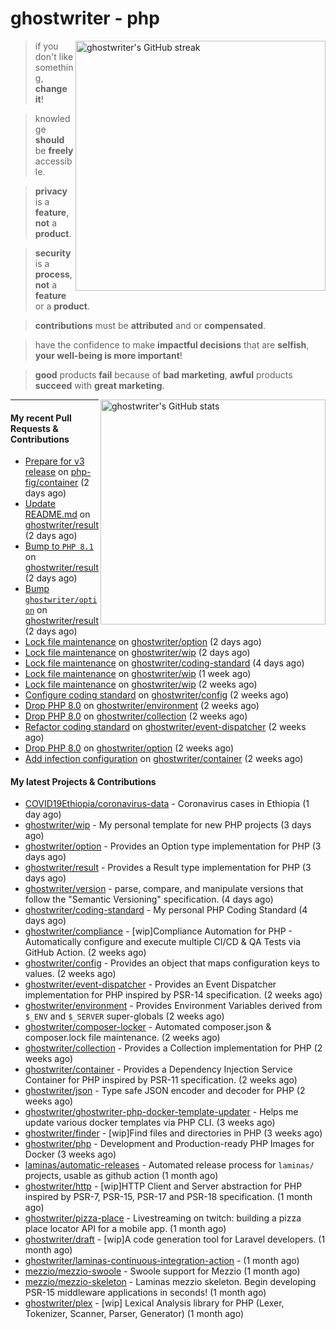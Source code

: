# ghostwriter - php

<img alt="ghostwriter's GitHub streak" width="400px" align="right" src="https://github-readme-streak-stats.herokuapp.com/?cache_seconds=1800&user=ghostwriter">

> if you don't like something, **change it**!

> knowledge **should** be **freely** accessible.

> **privacy** is a **feature**, **not** a **product**.

> **security** is a **process**, **not** a **feature** or a **product**.

> **contributions** must be **attributed** and or **compensated**.

> have the confidence to make **impactful decisions** that are **selfish**, **your well-being is more important**!

> **good** products **fail** because of **bad marketing**, **awful** products **succeed** with **great marketing**.

<img alt="ghostwriter's GitHub stats" width="360px" align="right" src="https://github-readme-stats.vercel.app/api?cache_seconds=1800&username=ghostwriter&show_icons=true&count_private=true&hide_title=true&hide_rank=true&icon_color=333">

---

#### My recent Pull Requests & Contributions

- [Prepare for v3 release](https://github.com/php-fig/container/pull/48) on [php-fig/container](https://github.com/php-fig/container) (2 days ago)
- [Update README.md](https://github.com/ghostwriter/result/pull/13) on [ghostwriter/result](https://github.com/ghostwriter/result) (2 days ago)
- [Bump to `PHP 8.1`](https://github.com/ghostwriter/result/pull/12) on [ghostwriter/result](https://github.com/ghostwriter/result) (2 days ago)
- [Bump `ghostwriter/option`](https://github.com/ghostwriter/result/pull/11) on [ghostwriter/result](https://github.com/ghostwriter/result) (2 days ago)
- [Lock file maintenance](https://github.com/ghostwriter/option/pull/26) on [ghostwriter/option](https://github.com/ghostwriter/option) (2 days ago)
- [Lock file maintenance](https://github.com/ghostwriter/wip/pull/32) on [ghostwriter/wip](https://github.com/ghostwriter/wip) (2 days ago)
- [Lock file maintenance](https://github.com/ghostwriter/coding-standard/pull/5) on [ghostwriter/coding-standard](https://github.com/ghostwriter/coding-standard) (4 days ago)
- [Lock file maintenance](https://github.com/ghostwriter/wip/pull/31) on [ghostwriter/wip](https://github.com/ghostwriter/wip) (1 week ago)
- [Lock file maintenance](https://github.com/ghostwriter/wip/pull/30) on [ghostwriter/wip](https://github.com/ghostwriter/wip) (2 weeks ago)
- [Configure coding standard](https://github.com/ghostwriter/config/pull/6) on [ghostwriter/config](https://github.com/ghostwriter/config) (2 weeks ago)
- [Drop PHP 8.0](https://github.com/ghostwriter/environment/pull/13) on [ghostwriter/environment](https://github.com/ghostwriter/environment) (2 weeks ago)
- [Drop PHP 8.0](https://github.com/ghostwriter/collection/pull/11) on [ghostwriter/collection](https://github.com/ghostwriter/collection) (2 weeks ago)
- [Refactor coding standard](https://github.com/ghostwriter/event-dispatcher/pull/15) on [ghostwriter/event-dispatcher](https://github.com/ghostwriter/event-dispatcher) (2 weeks ago)
- [Drop PHP 8.0](https://github.com/ghostwriter/option/pull/25) on [ghostwriter/option](https://github.com/ghostwriter/option) (2 weeks ago)
- [Add infection configuration](https://github.com/ghostwriter/container/pull/17) on [ghostwriter/container](https://github.com/ghostwriter/container) (2 weeks ago)

#### My latest Projects & Contributions

- [COVID19Ethiopia/coronavirus-data](https://github.com/COVID19Ethiopia/coronavirus-data) - Coronavirus cases in Ethiopia (1 day ago)
- [ghostwriter/wip](https://github.com/ghostwriter/wip) - My personal template for new PHP projects (3 days ago)
- [ghostwriter/option](https://github.com/ghostwriter/option) - Provides an Option type implementation for PHP (3 days ago)
- [ghostwriter/result](https://github.com/ghostwriter/result) - Provides a Result type implementation for PHP (3 days ago)
- [ghostwriter/version](https://github.com/ghostwriter/version) - parse, compare, and manipulate versions that follow the &#34;Semantic Versioning&#34; specification. (4 days ago)
- [ghostwriter/coding-standard](https://github.com/ghostwriter/coding-standard) - My personal PHP Coding Standard (4 days ago)
- [ghostwriter/compliance](https://github.com/ghostwriter/compliance) - [wip]Compliance Automation for PHP - Automatically configure and execute multiple CI/CD &amp; QA Tests via GitHub Action. (2 weeks ago)
- [ghostwriter/config](https://github.com/ghostwriter/config) - Provides an object that maps configuration keys to values. (2 weeks ago)
- [ghostwriter/event-dispatcher](https://github.com/ghostwriter/event-dispatcher) - Provides an Event Dispatcher implementation for PHP inspired by PSR-14 specification. (2 weeks ago)
- [ghostwriter/environment](https://github.com/ghostwriter/environment) - Provides Environment Variables derived from `$_ENV` and `$_SERVER` super-globals (2 weeks ago)
- [ghostwriter/composer-locker](https://github.com/ghostwriter/composer-locker) - Automated composer.json &amp; composer.lock file maintenance. (2 weeks ago)
- [ghostwriter/collection](https://github.com/ghostwriter/collection) - Provides a Collection implementation for PHP (2 weeks ago)
- [ghostwriter/container](https://github.com/ghostwriter/container) - Provides a Dependency Injection Service Container for PHP inspired by PSR-11 specification. (2 weeks ago)
- [ghostwriter/json](https://github.com/ghostwriter/json) - Type safe JSON encoder and decoder for PHP (2 weeks ago)
- [ghostwriter/ghostwriter-php-docker-template-updater](https://github.com/ghostwriter/ghostwriter-php-docker-template-updater) - Helps me update various docker templates via PHP CLI. (3 weeks ago)
- [ghostwriter/finder](https://github.com/ghostwriter/finder) - [wip]Find files and directories in PHP (3 weeks ago)
- [ghostwriter/php](https://github.com/ghostwriter/php) - Development and Production-ready PHP Images for Docker (3 weeks ago)
- [laminas/automatic-releases](https://github.com/laminas/automatic-releases) - Automated release process for `laminas/` projects, usable as github action (1 month ago)
- [ghostwriter/http](https://github.com/ghostwriter/http) - [wip]HTTP Client and Server abstraction for PHP inspired by PSR-7, PSR-15, PSR-17 and PSR-18 specification. (1 month ago)
- [ghostwriter/pizza-place](https://github.com/ghostwriter/pizza-place) - Livestreaming on twitch: building a pizza place locator API for a mobile app. (1 month ago)
- [ghostwriter/draft](https://github.com/ghostwriter/draft) - [wip]A code generation tool for Laravel developers. (1 month ago)
- [ghostwriter/laminas-continuous-integration-action](https://github.com/ghostwriter/laminas-continuous-integration-action) -  (1 month ago)
- [mezzio/mezzio-swoole](https://github.com/mezzio/mezzio-swoole) - Swoole support for Mezzio (1 month ago)
- [mezzio/mezzio-skeleton](https://github.com/mezzio/mezzio-skeleton) - Laminas mezzio skeleton. Begin developing PSR-15 middleware applications in seconds! (1 month ago)
- [ghostwriter/plex](https://github.com/ghostwriter/plex) - [wip] Lexical Analysis library for PHP (Lexer, Tokenizer, Scanner, Parser, Generator) (1 month ago)
